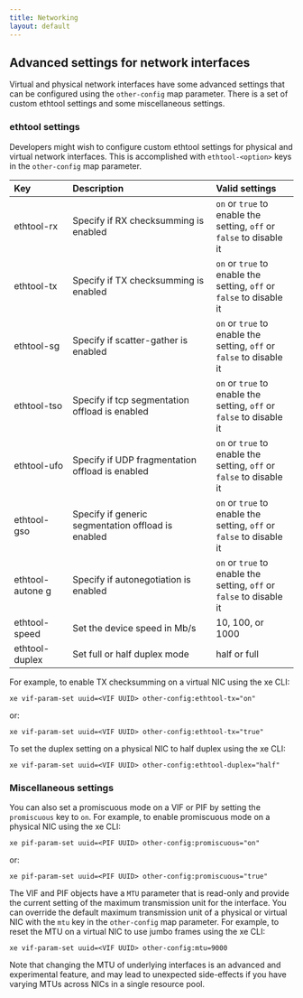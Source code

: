 ```yaml
---
title: Networking
layout: default
---
```


Advanced settings for network interfaces
----------------------------------------

Virtual and physical network interfaces have some advanced settings that can be configured using the `other-config` map parameter. There is a set of custom ethtool settings and some miscellaneous settings.

### ethtool settings

Developers might wish to configure custom ethtool settings for physical and virtual network interfaces. This is accomplished with `ethtool-<option>` keys in the `other-config` map parameter.

<table>
<col width="20%" />
<col width="49%" />
<col width="28%" />
<thead>
<tr class="header">
<th align="left">Key</th>
<th align="left">Description</th>
<th align="left">Valid settings</th>
</tr>
</thead>
<tbody>
<tr class="odd">
<td align="left">ethtool-rx</td>
<td align="left">Specify if RX checksumming is enabled</td>
<td align="left"><code>on</code> or <code>true</code> to enable the setting, <code>off</code> or <code>false</code> to disable it</td>
</tr>
<tr class="even">
<td align="left">ethtool-tx</td>
<td align="left">Specify if TX checksumming is enabled</td>
<td align="left"><code>on</code> or <code>true</code> to enable the setting, <code>off</code> or <code>false</code> to disable it</td>
</tr>
<tr class="odd">
<td align="left">ethtool-sg</td>
<td align="left">Specify if scatter-gather is enabled</td>
<td align="left"><code>on</code> or <code>true</code> to enable the setting, <code>off</code> or <code>false</code> to disable it</td>
</tr>
<tr class="even">
<td align="left">ethtool-tso</td>
<td align="left">Specify if tcp segmentation offload is enabled</td>
<td align="left"><code>on</code> or <code>true</code> to enable the setting, <code>off</code> or <code>false</code> to disable it</td>
</tr>
<tr class="odd">
<td align="left">ethtool-ufo</td>
<td align="left">Specify if UDP fragmentation offload is enabled</td>
<td align="left"><code>on</code> or <code>true</code> to enable the setting, <code>off</code> or <code>false</code> to disable it</td>
</tr>
<tr class="even">
<td align="left">ethtool-gso</td>
<td align="left">Specify if generic segmentation offload is enabled</td>
<td align="left"><code>on</code> or <code>true</code> to enable the setting, <code>off</code> or <code>false</code> to disable it</td>
</tr>
<tr class="odd">
<td align="left">ethtool-autone g</td>
<td align="left">Specify if autonegotiation is enabled</td>
<td align="left"><code>on</code> or <code>true</code> to enable the setting, <code>off</code> or <code>false</code> to disable it</td>
</tr>
<tr class="even">
<td align="left">ethtool-speed</td>
<td align="left">Set the device speed in Mb/s</td>
<td align="left">10, 100, or 1000</td>
</tr>
<tr class="odd">
<td align="left">ethtool-duplex</td>
<td align="left">Set full or half duplex mode</td>
<td align="left">half or full</td>
</tr>
</tbody>
</table>

For example, to enable TX checksumming on a virtual NIC using the xe CLI:

    xe vif-param-set uuid=<VIF UUID> other-config:ethtool-tx="on"

or:

    xe vif-param-set uuid=<VIF UUID> other-config:ethtool-tx="true"

To set the duplex setting on a physical NIC to half duplex using the xe CLI:

    xe vif-param-set uuid=<VIF UUID> other-config:ethtool-duplex="half"

### Miscellaneous settings

You can also set a promiscuous mode on a VIF or PIF by setting the `promiscuous` key to `on`. For example, to enable promiscuous mode on a physical NIC using the xe CLI:

    xe pif-param-set uuid=<PIF UUID> other-config:promiscuous="on"

or:

    xe pif-param-set uuid=<PIF UUID> other-config:promiscuous="true"

The VIF and PIF objects have a `MTU` parameter that is read-only and provide the current setting of the maximum transmission unit for the interface. You can override the default maximum transmission unit of a physical or virtual NIC with the `mtu` key in the `other-config` map parameter. For example, to reset the MTU on a virtual NIC to use jumbo frames using the xe CLI:

    xe vif-param-set uuid=<VIF UUID> other-config:mtu=9000

Note that changing the MTU of underlying interfaces is an advanced and experimental feature, and may lead to unexpected side-effects if you have varying MTUs across NICs in a single resource pool.
